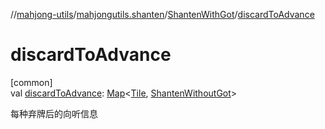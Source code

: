 //[mahjong-utils](../../../index.md)/[mahjongutils.shanten](../index.md)/[ShantenWithGot](index.md)/[discardToAdvance](discard-to-advance.md)

# discardToAdvance

[common]\
val [discardToAdvance](discard-to-advance.md): [Map](https://kotlinlang.org/api/latest/jvm/stdlib/kotlin.collections/-map/index.html)&lt;[Tile](../../mahjongutils.models/-tile/index.md), [ShantenWithoutGot](../-shanten-without-got/index.md)&gt;

每种弃牌后的向听信息
